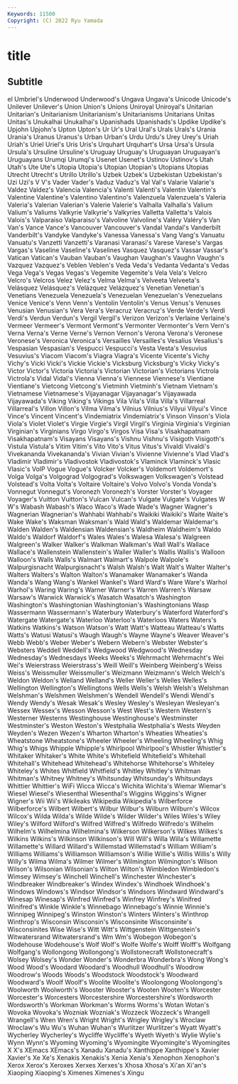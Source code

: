 ```yaml
---
Keywords: 11500
Copyright: (C) 2022 Ryu Yamada
---
```



# title

## Subtitle
el Umbriel's Underwood Underwood's Ungava Ungava's Unicode Unicode's Unilever Unilever's
Union Union's Unions Uniroyal Uniroyal's Unitarian Unitarian's Unitarianism Unitarianism's Unitarianisms
Unitarians Unitas Unitas's Unukalhai Unukalhai's Upanishads Upanishads's Updike Updike's Upjohn
Upjohn's Upton Upton's Ur Ur's Ural Ural's Urals Urals's Urania
Urania's Uranus Uranus's Urban Urban's Urdu Urdu's Urey Urey's Uriah
Uriah's Uriel Uriel's Uris Uris's Urquhart Urquhart's Ursa Ursa's Ursula
Ursula's Ursuline Ursuline's Uruguay Uruguay's Uruguayan Uruguayan's Uruguayans Urumqi Urumqi's
Usenet Usenet's Ustinov Ustinov's Utah Utah's Ute Ute's Utopia Utopia's
Utopian Utopian's Utopians Utopias Utrecht Utrecht's Utrillo Utrillo's Uzbek Uzbek's
Uzbekistan Uzbekistan's Uzi Uzi's V V's Vader Vader's Vaduz Vaduz's
Val Val's Valarie Valarie's Valdez Valdez's Valencia Valencia's Valenti Valenti's
Valentin Valentin's Valentine Valentine's Valentino Valentino's Valenzuela Valenzuela's Valeria Valeria's
Valerian Valerian's Valerie Valerie's Valhalla Valhalla's Valium Valium's Valiums Valkyrie
Valkyrie's Valkyries Valletta Valletta's Valois Valois's Valparaiso Valparaiso's Valvoline Valvoline's
Valéry Valéry's Van Van's Vance Vance's Vancouver Vancouver's Vandal Vandal's
Vanderbilt Vanderbilt's Vandyke Vandyke's Vanessa Vanessa's Vang Vang's Vanuatu Vanuatu's
Vanzetti Vanzetti's Varanasi Varanasi's Varese Varese's Vargas Vargas's Vaseline Vaseline's
Vaselines Vasquez Vasquez's Vassar Vassar's Vatican Vatican's Vauban Vauban's Vaughan
Vaughan's Vaughn Vaughn's Vazquez Vazquez's Veblen Veblen's Veda Veda's Vedanta
Vedanta's Vedas Vega Vega's Vegas Vegas's Vegemite Vegemite's Vela Vela's
Velcro Velcro's Velcros Velez Velez's Velma Velma's Velveeta Velveeta's Velásquez
Velásquez's Velázquez Velázquez's Venetian Venetian's Venetians Venezuela Venezuela's Venezuelan Venezuelan's
Venezuelans Venice Venice's Venn Venn's Ventolin Ventolin's Venus Venus's Venuses
Venusian Venusian's Vera Vera's Veracruz Veracruz's Verde Verde's Verdi Verdi's
Verdun Verdun's Vergil Vergil's Verizon Verizon's Verlaine Verlaine's Vermeer Vermeer's
Vermont Vermont's Vermonter Vermonter's Vern Vern's Verna Verna's Verne Verne's
Vernon Vernon's Verona Verona's Veronese Veronese's Veronica Veronica's Versailles Versailles's
Vesalius Vesalius's Vespasian Vespasian's Vespucci Vespucci's Vesta Vesta's Vesuvius Vesuvius's
Viacom Viacom's Viagra Viagra's Vicente Vicente's Vichy Vichy's Vicki Vicki's
Vickie Vickie's Vicksburg Vicksburg's Vicky Vicky's Victor Victor's Victoria Victoria's
Victorian Victorian's Victorians Victrola Victrola's Vidal Vidal's Vienna Vienna's Viennese
Viennese's Vientiane Vientiane's Vietcong Vietcong's Vietminh Vietminh's Vietnam Vietnam's Vietnamese
Vietnamese's Vijayanagar Vijayanagar's Vijayawada Vijayawada's Viking Viking's Vikings Vila Vila's
Villa Villa's Villarreal Villarreal's Villon Villon's Vilma Vilma's Vilnius Vilnius's
Vilyui Vilyui's Vince Vince's Vincent Vincent's Vindemiatrix Vindemiatrix's Vinson Vinson's
Viola Viola's Violet Violet's Virgie Virgie's Virgil Virgil's Virginia Virginia's
Virginian Virginian's Virginians Virgo Virgo's Virgos Visa Visa's Visakhapatnam Visakhapatnam's
Visayans Visayans's Vishnu Vishnu's Visigoth Visigoth's Vistula Vistula's Vitim Vitim's
Vito Vito's Vitus Vitus's Vivaldi Vivaldi's Vivekananda Vivekananda's Vivian Vivian's
Vivienne Vivienne's Vlad Vlad's Vladimir Vladimir's Vladivostok Vladivostok's Vlaminck Vlaminck's
Vlasic Vlasic's VoIP Vogue Vogue's Volcker Volcker's Voldemort Voldemort's Volga
Volga's Volgograd Volgograd's Volkswagen Volkswagen's Volstead Volstead's Volta Volta's Voltaire
Voltaire's Volvo Volvo's Vonda Vonda's Vonnegut Vonnegut's Voronezh Voronezh's Vorster
Vorster's Voyager Voyager's Vuitton Vuitton's Vulcan Vulcan's Vulgate Vulgate's Vulgates
W W's Wabash Wabash's Waco Waco's Wade Wade's Wagner Wagner's
Wagnerian Wagnerian's Wahhabi Wahhabi's Waikiki Waikiki's Waite Waite's Wake Wake's
Waksman Waksman's Wald Wald's Waldemar Waldemar's Walden Walden's Waldensian Waldensian's
Waldheim Waldheim's Waldo Waldo's Waldorf Waldorf's Wales Wales's Walesa Walesa's
Walgreen Walgreen's Walker Walker's Walkman Walkman's Wall Wall's Wallace Wallace's
Wallenstein Wallenstein's Waller Waller's Wallis Wallis's Walloon Walloon's Walls Walls's
Walmart Walmart's Walpole Walpole's Walpurgisnacht Walpurgisnacht's Walsh Walsh's Walt Walt's
Walter Walter's Walters Walters's Walton Walton's Wanamaker Wanamaker's Wanda Wanda's
Wang Wang's Wankel Wankel's Ward Ward's Ware Ware's Warhol Warhol's
Waring Waring's Warner Warner's Warren Warren's Warsaw Warsaw's Warwick Warwick's
Wasatch Wasatch's Washington Washington's Washingtonian Washingtonian's Washingtonians Wasp Wassermann Wassermann's
Waterbury Waterbury's Waterford Waterford's Watergate Watergate's Waterloo Waterloo's Waterloos Waters
Waters's Watkins Watkins's Watson Watson's Watt Watt's Watteau Watteau's Watts
Watts's Watusi Watusi's Waugh Waugh's Wayne Wayne's Weaver Weaver's Webb
Webb's Weber Weber's Webern Webern's Webster Webster's Websters Weddell Weddell's
Wedgwood Wedgwood's Wednesday Wednesday's Wednesdays Weeks Weeks's Wehrmacht Wehrmacht's Wei
Wei's Weierstrass Weierstrass's Weill Weill's Weinberg Weinberg's Weiss Weiss's Weissmuller
Weissmuller's Weizmann Weizmann's Welch Welch's Weldon Weldon's Welland Welland's Weller
Weller's Welles Welles's Wellington Wellington's Wellingtons Wells Wells's Welsh Welsh's
Welshman Welshman's Welshmen Welshmen's Wendell Wendell's Wendi Wendi's Wendy Wendy's
Wesak Wesak's Wesley Wesley's Wesleyan Wesleyan's Wessex Wessex's Wesson Wesson's
West West's Western Western's Westerner Westerns Westinghouse Westinghouse's Westminster Westminster's
Weston Weston's Westphalia Westphalia's Wests Weyden Weyden's Wezen Wezen's Wharton
Wharton's Wheaties Wheaties's Wheatstone Wheatstone's Wheeler Wheeler's Wheeling Wheeling's Whig
Whig's Whigs Whipple Whipple's Whirlpool Whirlpool's Whistler Whistler's Whitaker Whitaker's
White White's Whitefield Whitefield's Whitehall Whitehall's Whitehead Whitehead's Whitehorse Whitehorse's
Whiteley Whiteley's Whites Whitfield Whitfield's Whitley Whitley's Whitman Whitman's Whitney
Whitney's Whitsunday Whitsunday's Whitsundays Whittier Whittier's WiFi Wicca Wicca's Wichita
Wichita's Wiemar Wiemar's Wiesel Wiesel's Wiesenthal Wiesenthal's Wiggins Wiggins's Wigner
Wigner's Wii Wii's Wikileaks Wikipedia Wikipedia's Wilberforce Wilberforce's Wilbert Wilbert's
Wilbur Wilbur's Wilburn Wilburn's Wilcox Wilcox's Wilda Wilda's Wilde Wilde's
Wilder Wilder's Wiles Wiles's Wiley Wiley's Wilford Wilford's Wilfred Wilfred's
Wilfredo Wilfredo's Wilhelm Wilhelm's Wilhelmina Wilhelmina's Wilkerson Wilkerson's Wilkes Wilkes's
Wilkins Wilkins's Wilkinson Wilkinson's Will Will's Willa Willa's Willamette Willamette's
Willard Willard's Willemstad Willemstad's William William's Williams Williams's Williamson Williamson's
Willie Willie's Willis Willis's Willy Willy's Wilma Wilma's Wilmer Wilmer's
Wilmington Wilmington's Wilson Wilson's Wilsonian Wilsonian's Wilton Wilton's Wimbledon Wimbledon's
Wimsey Wimsey's Winchell Winchell's Winchester Winchester's Windbreaker Windbreaker's Windex Windex's
Windhoek Windhoek's Windows Windows's Windsor Windsor's Windsors Windward Windward's Winesap
Winesap's Winfred Winfred's Winfrey Winfrey's Winifred Winifred's Winkle Winkle's Winnebago
Winnebago's Winnie Winnie's Winnipeg Winnipeg's Winston Winston's Winters Winters's Winthrop
Winthrop's Wisconsin Wisconsin's Wisconsinite Wisconsinite's Wisconsinites Wise Wise's Witt Witt's
Wittgenstein Wittgenstein's Witwatersrand Witwatersrand's Wm Wm's Wobegon Wobegon's Wodehouse Wodehouse's
Wolf Wolf's Wolfe Wolfe's Wolff Wolff's Wolfgang Wolfgang's Wollongong Wollongong's
Wollstonecraft Wollstonecraft's Wolsey Wolsey's Wonder Wonder's Wonderbra Wonderbra's Wong Wong's
Wood Wood's Woodard Woodard's Woodhull Woodhull's Woodrow Woodrow's Woods Woods's
Woodstock Woodstock's Woodward Woodward's Woolf Woolf's Woolite Woolite's Woolongong Woolongong's
Woolworth Woolworth's Wooster Wooster's Wooten Wooten's Worcester Worcester's Worcesters Worcestershire
Worcestershire's Wordsworth Wordsworth's Workman Workman's Worms Worms's Wotan Wotan's Wovoka
Wovoka's Wozniak Wozniak's Wozzeck Wozzeck's Wrangell Wrangell's Wren Wren's Wright
Wright's Wrigley Wrigley's Wroclaw Wroclaw's Wu Wu's Wuhan Wuhan's Wurlitzer
Wurlitzer's Wyatt Wyatt's Wycherley Wycherley's Wycliffe Wycliffe's Wyeth Wyeth's Wylie
Wylie's Wynn Wynn's Wyoming Wyoming's Wyomingite Wyomingite's Wyomingites X X's
XEmacs XEmacs's Xanadu Xanadu's Xanthippe Xanthippe's Xavier Xavier's Xe Xe's
Xenakis Xenakis's Xenia Xenia's Xenophon Xenophon's Xerox Xerox's Xeroxes Xerxes
Xerxes's Xhosa Xhosa's Xi'an Xi'an's Xiaoping Xiaoping's Ximenes Ximenes's Xingu
